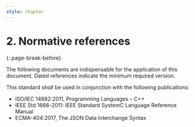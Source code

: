 ```yaml
---
style: chapter
---
```


# 2. Normative references
{:.page-break-before}

The following documents are indispensable for the application of this document. Dated references indicate the minimum required version.

This standard *shall* be used in conjunction with the following publications:
 - ISO/IEC 14882:2011, Programming Languages – C++
 - IEEE Std 1666-2011: IEEE Standard SystemC Language Reference Manual
 - ECMA-404:2017, The JSON Data Interchange Syntax
